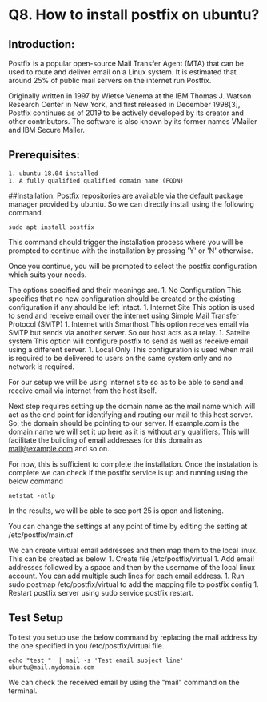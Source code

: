 # Q8. How to install postfix on ubuntu?

## Introduction:

Postfix is a popular open-source Mail Transfer Agent (MTA) that can be used to route and deliver email on a Linux system. It is estimated that around 25% of public mail servers on the internet run Postfix.

Originally written in 1997 by Wietse Venema at the IBM Thomas J. Watson Research Center in New York, and first released in December 1998[3], Postfix continues as of 2019 to be actively developed by its creator and other contributors. The software is also known by its former names VMailer and IBM Secure Mailer.


## Prerequisites:
	1. ubuntu 18.04 installed
	1. A fully qualified qualified domain name (FQDN)


##Installation:
Postfix repositories are available via the default package manager provided by ubuntu. So we can directly install using the following command.

	sudo apt install postfix

This command should trigger the installation process where you will be prompted to continue with the installation by pressing 'Y' or 'N' otherwise.

Once you continue, you will be prompted to select the postfix configuration which suits your needs.

The options specified and their meanings are.
	1. No Configuration
This specifies that no new configuration should be created or the existing configuration if any should be left intact.
	1. Internet Site
This option is used to send and receive email over the internet using Simple Mail Transfer Protocol (SMTP)
	1. Internet with Smarthost
This option receives email via SMTP but sends via another server. So our host acts as a relay.
	1. Satelite system
This option will configure postfix to send as well as receive email using a different server. 
	1. Local Only
This configuration is used when mail is required to be delivered to users on the same system only and no network is required.

For our setup we will be using Internet site so as to be able to send and receive email via internet from the host itself.

Next step requires setting up the domain name as the mail name which will act as the end point for identifying and routing our mail to this host server.
So, the domain should be pointing to our server. If example.com is the domain name we will set it up here as it is without any qualifiers. This will facilitate the building of email addresses for this domain as mail@example.com and so on.

For now, this is sufficient to complete the installation. Once the instalation is complete we can check if the postfix service is up and running using the below command

	netstat -ntlp

In the results, we will be able to see port 25 is open and listening. 

You can change the settings at any point of time by editing the setting at /etc/postfix/main.cf

We can create virtual email addresses and then map them to the local linux.
This can be created as below.
	1. Create file /etc/postfix/virtual
	1. Add email addresses followed by a space and then by the username of the local linux account. You can add multiple such lines for each email address.
	1. Run sudo postmap /etc/postfix/virtual to add the mapping file to postfix config
	1. Restart postfix server using sudo service postfix restart.

## Test Setup
To test you setup use the below command by replacing the mail address by the one specified in you /etc/postfix/virtual file.

	echo "test "  | mail -s 'Test email subject line' ubuntu@mail.mydomain.com

We can check the received email by using the "mail" command on  the terminal.
